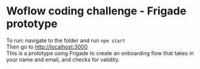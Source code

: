# Woflow coding challenge - Frigade prototype
To run: navigate to the folder and run `npm start`\
Then go to [http://localhost:3000](http://localhost:3000) \
This is a prototype using Frigade to create an onboarding flow that takes in your name and email, and checks for validity.
